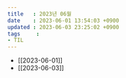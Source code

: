 ```yaml
---
title   : 2023년 06월
date    : 2023-06-01 13:54:03 +0900
updated : 2023-06-03 23:25:02 +0900
tags     : 
- TIL
---
```

- [[2023-06-01]]
- [[2023-06-03]]
